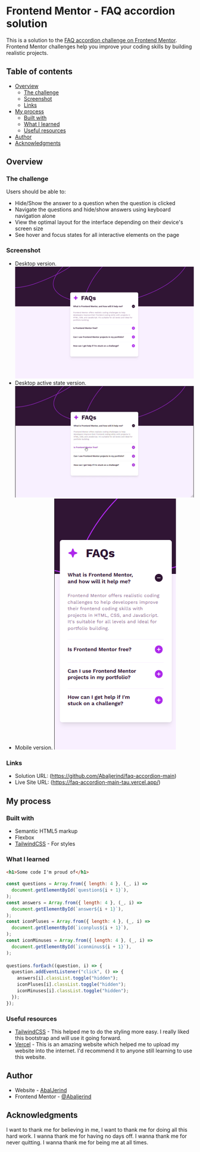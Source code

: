 # Frontend Mentor - FAQ accordion solution

This is a solution to the [FAQ accordion challenge on Frontend Mentor](https://www.frontendmentor.io/challenges/faq-accordion-wyfFdeBwBz). Frontend Mentor challenges help you improve your coding skills by building realistic projects.

## Table of contents

- [Overview](#overview)
  - [The challenge](#the-challenge)
  - [Screenshot](#screenshot)
  - [Links](#links)
- [My process](#my-process)
  - [Built with](#built-with)
  - [What I learned](#what-i-learned)
  - [Useful resources](#useful-resources)
- [Author](#author)
- [Acknowledgments](#acknowledgments)

## Overview

### The challenge

Users should be able to:

- Hide/Show the answer to a question when the question is clicked
- Navigate the questions and hide/show answers using keyboard navigation alone
- View the optimal layout for the interface depending on their device's screen size
- See hover and focus states for all interactive elements on the page

### Screenshot

- Desktop version.
  ![](./assets/images/screenshots/screenshot-faq-accordion-main-desktop.png)
- Desktop active state version.
  ![](./assets/images/screenshots/screenshot-faq-accordion-main-desktop-active-state.jpg)
- Mobile version.
  ![](./assets/images/screenshots/screenshot-faq-accordion-main-mobile.png)

### Links

- Solution URL: (https://github.com/Abaljerind/faq-accordion-main)
- Live Site URL: (https://faq-accordion-main-tau.vercel.app/)

## My process

### Built with

- Semantic HTML5 markup
- Flexbox
- [TailwindCSS](https://tailwindcss.com/) - For styles

### What I learned

```html
<h1>Some code I'm proud of</h1>
```

```js
const questions = Array.from({ length: 4 }, (_, i) =>
  document.getElementById(`question${i + 1}`),
);
const answers = Array.from({ length: 4 }, (_, i) =>
  document.getElementById(`answer${i + 1}`),
);
const iconPluses = Array.from({ length: 4 }, (_, i) =>
  document.getElementById(`iconplus${i + 1}`),
);
const iconMinuses = Array.from({ length: 4 }, (_, i) =>
  document.getElementById(`iconminus${i + 1}`),
);

questions.forEach((question, i) => {
  question.addEventListener("click", () => {
    answers[i].classList.toggle("hidden");
    iconPluses[i].classList.toggle("hidden");
    iconMinuses[i].classList.toggle("hidden");
  });
});
```

### Useful resources

- [TailwindCSS](https://tailwindcss.com/) - This helped me to do the styling more easy. I really liked this bootstrap and will use it going forward.
- [Vercel](https://vercel.com) - This is an amazing website which helped me to upload my website into the internet. I'd recommend it to anyone still learning to use this website.

## Author

- Website - [AbalJerind](https://faq-accordion-main-tau.vercel.app/)
- Frontend Mentor - [@Abaljerind](https://www.frontendmentor.io/profile/Abaljerind)

## Acknowledgments

I want to thank me for believing in me, I want to thank me for doing all this hard work. I wanna thank me for having no days off. I wanna thank me for never quitting. I wanna thank me for being me at all times.
